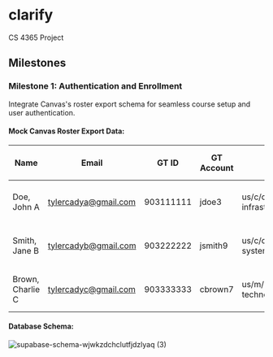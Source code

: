 # clarify
CS 4365 Project
## Milestones
### Milestone 1: Authentication and Enrollment
Integrate Canvas's roster export schema for seamless course setup and user authentication.
#### Mock Canvas Roster Export Data:

| Name              | Email                   | GT ID       | GT Account | Major(s) | Role    | Section(s) | Confidential? | Grade Mode   | Last Course Activity      | Total Course Activity |
|------------------|------------------------|-------------|------------|----------|---------|------------|---------------|--------------|----------------------|-------------------|
| Doe, John A     | tylercadya@gmail.com    | 903111111   | jdoe3      | us/c/coc/bscs/a/cs/cs08/info/internetwork-infrastructure | Student  | 202408/CS/2200/A/80169, 202408/CS/2200/A03/88677 | N/A           | Letter Grade | 2024-12-10 10:00 EST  | 100:30:15  |
| Smith, Jane B   | tylercadyb@gmail.com    | 903222222   | jsmith9    | us/c/coc/bscs/a/cs/cs30/info/internetwork-systems | TA       | 202408/CS/2200/A/80169, 202408/CS/2200/A04/88678 | N/A           | Letter Grade | 2024-12-12 14:30 EST  | 120:45:30  |
| Brown, Charlie C | tylercadyc@gmail.com    | 903333333   | cbrown7    | us/m/mgt/bsba/a/ba/mg04/information technology | Teacher  | 202408/CS/2200/A/80169, 202408/CS/2200/A05/88679 | N/A           | Letter Grade | 2024-12-15 09:45 EST  | 95:20:10   |

#### Database Schema:

![supabase-schema-wjwkzdchclutfjdzlyaq (3)](https://github.com/user-attachments/assets/dae9083b-a993-493e-ba23-38436acab602)

